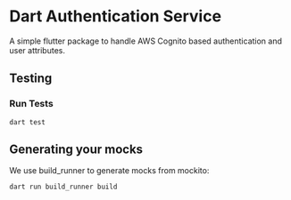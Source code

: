 # Dart Authentication Service

A simple flutter package to handle AWS Cognito based authentication and user attributes.

## Testing

### Run Tests

```
dart test
```

## Generating your mocks

We use build_runner to generate mocks from mockito:

```
dart run build_runner build
```
